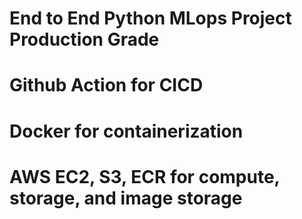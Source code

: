 
# End to End Python MLops Project Production Grade

# Github Action for CICD
# Docker for containerization
# AWS EC2, S3, ECR for compute, storage, and image storage
